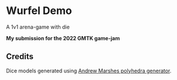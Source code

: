 # Wurfel Demo

A 1v1 arena-game with die

**My submission for the 2022 GMTK game-jam**

## Credits

Dice models generated using
[Andrew Marshes polyhedra generator](https://drajmarsh.bitbucket.io/poly3d.html).